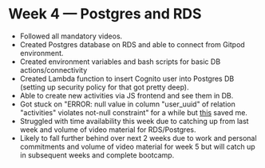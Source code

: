 # Week 4 — Postgres and RDS
* Followed all mandatory videos.
* Created Postgres database on RDS and able to connect from Gitpod environment.
* Created environment variables and bash scripts for basic DB actions/connectivity
* Created Lambda function to insert Cognito user into Postgres DB (setting up security policy for that got pretty deep).
* Able to create new activities via JS frontend and see them in DB.
* Got stuck on "ERROR: null value in column "user_uuid" of relation "activities" violates not-null constraint" for a while but [this](https://discord.com/channels/1055552619441049660/1086233246691495968) saved me.
* Struggled with time availability this week due to catching up from last week and volume of video material for RDS/Postgres.
* Likely to fall further behind over next 2 weeks due to work and personal commitments and volume of video material for week 5 but will catch up in subsequent weeks and complete bootcamp.